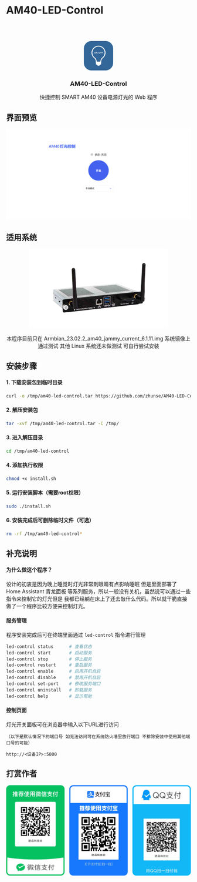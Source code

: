# AM40-LED-Control
<br/>
<br/>
<p align="center">
    <img src="image/logo.png" alt="Logo" width="80" height="80">
</p>

<h3 align="center">AM40-LED-Control</h3>
<p align="center">
    快捷控制 SMART AM40 设备电源灯光的 Web 程序
</p>

## 界面预览

![](image/Demoa.png)

## 适用系统

<p align="center">
    <img src="image/am40.png" alt="Logo" width="380">
</p>

<p align="center">本程序目前只在 Armbian_23.02.2_am40_jammy_current_6.1.11.img 系统镜像上通过测试 其他 Linux 系统还未做测试 可自行尝试安装</p>

## 安装步骤

#### 1. 下载安装包到临时目录
```bash
curl -o /tmp/am40-led-control.tar https://github.com/zhunse/AM40-LED-Control/releases/download/V1.0/am40-led-control.tar
```

#### 2. 解压安装包
```bash
tar -xvf /tmp/am40-led-control.tar -C /tmp/
```
#### 3. 进入解压目录
```bash
cd /tmp/am40-led-control
```

#### 4. 添加执行权限
```bash
chmod +x install.sh
```

#### 5. 运行安装脚本（需要root权限）
```bash
sudo ./install.sh
```
#### 6. 安装完成后可删除临时文件（可选）
```bash
rm -rf /tmp/am40-led-control*
```

## 补充说明

#### 为什么做这个程序？

设计的初衷是因为晚上睡觉时灯光非常刺眼睛有点影响睡眠 但是里面部署了 Home Assistant 青龙面板 等系列服务，所以一般没有关机，虽然说可以通过一些指令来控制它的灯光但是 我都已经躺在床上了还去敲什么代码。所以就干脆直接做了一个程序比较方便来控制灯光。

#### 服务管理

程序安装完成后可在终端里面通过 `led-control` 指令进行管理

```bash
led-control status      # 查看状态
led-control start       # 启动服务
led-control stop        # 停止服务
led-control restart     # 重启服务
led-control enable      # 启用开机自启
led-control disable     # 禁用开机自启
led-control set-port    # 修改服务端口
led-control uninstall   # 卸载服务
led-control help        # 显示帮助
```
#### 控制页面

灯光开关面板可在浏览器中输入以下URL进行访问

 `（以下是默认情况下的端口号 如无法访问可在系统防火墙里放行端口 不排除安装中使用其他端口号的可能）`

```url
http://<设备IP>:5000
```

## 打赏作者

![](image/pay.png)
